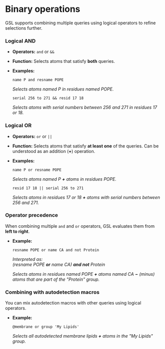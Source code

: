 # Binary operations

GSL supports combining multiple queries using logical operators to refine selections further.

### Logical AND

- **Operators:** `and` or `&&`
- **Function:** Selects atoms that satisfy **both** queries.

- **Examples:**
  
  ```gsl
  name P and resname POPE
  ```

  *Selects atoms named P in residues named POPE.*

  ```gsl
  serial 256 to 271 && resid 17 18
  ```

  *Selects atoms with serial numbers between 256 and 271 in residues 17 or 18.*

### Logical OR

- **Operators:** `or` or `||`
- **Function:** Selects atoms that satisfy **at least one** of the queries. Can be understood as an addition (**+**) operation.

- **Examples:**
  
  ```gsl
  name P or resname POPE
  ```

  *Selects atoms named P **+** atoms in residues POPE.*

  ```gsl
  resid 17 18 || serial 256 to 271
  ```

  *Selects atoms in residues 17 or 18 **+** atoms with serial numbers between 256 and 271.*

### Operator precedence

When combining multiple `and` and `or` operators, GSL evaluates them from **left to right**.

- **Example:**
  
  ```gsl
  resname POPE or name CA and not Protein
  ```

  *Interpreted as:*  
  *(resname POPE **or** name CA) **and not** Protein*

  *Selects atoms in residues named POPE **+** atoms named CA **−** (minus) atoms that are part of the "Protein" group.*

### Combining with autodetection macros

You can mix autodetection macros with other queries using logical operators.

- **Example:**
  
  ```gsl
  @membrane or group 'My Lipids'
  ```

  *Selects all autodetected membrane lipids **+** atoms in the "My Lipids" group.*

